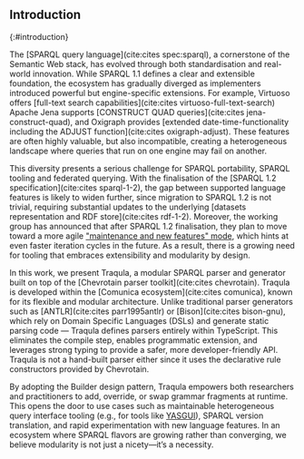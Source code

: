 ## Introduction
{:#introduction}

The [SPARQL query language](cite:cites spec:sparql), a cornerstone of the Semantic Web stack,
has evolved through both standardisation and real-world innovation.
While SPARQL 1.1 defines a clear and extensible foundation,
the ecosystem has gradually diverged as implementers introduced powerful but engine-specific extensions.
For example, Virtuoso offers [full-text search capabilities](cite:cites virtuoso-full-text-search)
Apache Jena supports [CONSTRUCT QUAD queries](cite:cites jena-construct-quad),
and Oxigraph provides [extended date-time-functionality including the ADJUST function](cite:cites oxigraph-adjust).
These features are often highly valuable, but also incompatible,
creating a heterogeneous landscape where queries that run on one engine may fail on another.

This diversity presents a serious challenge for SPARQL portability, SPARQL tooling and federated querying.
With the finalisation of the [SPARQL 1.2 specification](cite:cites sparql-1-2),
the gap between supported language features is likely to widen further,
since migration to SPARQL 1.2 is not trivial, requiring substantial updates to the underlying [datasets representation and RDF store](cite:cites rdf-1-2).
Moreover, the working group has announced that after SPARQL 1.2 finalisation,
they plan to move toward a more agile ["maintenance and new features" mode](https://github.com/w3c/sparql-dev/issues/32#issuecomment-2621209920),
which hints at even faster iteration cycles in the future.
As a result, there is a growing need for tooling that embraces extensibility and modularity by design.

In this work, we present Traqula,
a modular SPARQL parser and generator built on top of the [Chevrotain parser toolkit](cite:cites chevrotain).
Traqula is developed within the [Comunica ecosystem](cite:cites comunica),
known for its flexible and modular architecture.
Unlike traditional parser generators such as [ANTLR](cite:cites parr1995antlr) or [Bison](cite:cites bison-gnu),
which rely on Domain Specific Languages (DSLs) and generate static parsing code — Traqula defines parsers entirely within TypeScript.
This eliminates the compile step, enables programmatic extension, and leverages strong typing to provide a safer,
more developer-friendly API.
Traqula is not a hand-built parser either since it uses the declarative rule constructors provided by Chevrotain.

By adopting the Builder design pattern, Traqula empowers both researchers and practitioners to add, override, or swap grammar fragments at runtime.
This opens the door to use cases such as maintainable heterogeneous query interface tooling (e.g., for tools like [YASGUI](https://yasgui.org/)),
SPARQL version translation, and rapid experimentation with new language features.
In an ecosystem where SPARQL flavors are growing rather than converging,
we believe modularity is not just a nicety—it’s a necessity.

<!--

## homebrew

TODO: what even is a parser? And a generator? What is an AST?

The SPARQL query language knows many flavors.
SPARQL flavors are typically [SPARQL 1.1 spec](cite:cites spec:sparql) compliant, and add additional functionality ontop of it.
Examples include [full text search in Vituoso](https://docs.openlinksw.com/virtuoso/sparqlextensions/#rdfsparqlrulefulltext),
[Apache Jena's Construct quad](https://jena.apache.org/documentation/query/construct-quad.html#Grammar) and [Oxigraph's Adjust function](https://github.com/oxigraph/oxigraph/wiki/SPARQL#sep-0002-calendar-and-duration-operations).

OXIGRAPH at 02/01/2023 (DD/MM/YYYY) https://github.com/oxigraph/oxigraph/pull/336
JENA at 01/12/2022 https://github.com/apache/jena/pull/1631

All of these extension have merit, but create a heterogeneous ecosystem as queries supported by one query engine,
might not be supported by another.
The [Comuncica](https://comunica.dev/) organisation, believes in flexible, modular software.
As can be seen by the main product of the organisation, the Comunica query engine, used by both academics and industry alike.
Academics benefit from the modularity as it allows them to test groundbreaking techniques with ease.
Meanwhile, industry loves the heterogeneity as it allows them to tailor the software to their specific needs.
As such, there are different default builds of Comunica,
ranging a minimal built to run in a browser, to big builds tackling the heterogeneity of query sources.
A hurdle within this heterogeneity has been the modularity the parser.
A parser is a software component that takes a string input and generates some datastructures, often an Abstract Syntax Tree (AST). 
Parsers can be constructed in various methods, and the most prevalent ways are:
1. a hand-built parser - execution times very on the implementation. Has potential to be very fast as language specific choices can be made.
2. using a parser generator (eg. [ANTLR4](https://www.antlr.org/), [Bison](https://www.gnu.org/software/bison/)) - creates an executable parser based on some specific format. The parsers are 'compiled' from some Domain Specific Language (DSL), which is typically Extended Backus–Naur form (EBNF) based.

The first option is typically hard to make both performant and modular since language specific optimisations need to be known by all developers wanting to extend the parser.
The second choice features a compile step which makes modularity also a problem since extensions require a change in both the generator specific description and the actual parsing code.

Luckily, there is a third option, namely a Parser Building Toolkit.
This is toolkit within your preferred programming language that allows you to declare a parser within the programming language itself. 
Within the TypeScript programming language, there exists the amazing [Chevrotain Toolkit](https://chevrotain.io/docs/).
Parsers created through this toolkit are on part, if not faster than the other approaches [ref](https://chevrotain.io/performance/).

To allow for a modular SPARQL parser, we created [Traqula](https://github.com/comunica/traqula),
a modular parser and generator currently focussed on SPARQL.
Traqula at it's core wraps around Chevrotain while creating a type safe API around Chevrotain that promotes modularity through the Builder design pattern.

A modular parser would thus be advantageous to overcome these flavor discrepancies in UI tools such as [YASGUI](https://yasgui.org/).


With the finalisation of the [SPARQL 1.2 working group](https://www.w3.org/groups/wg/rdf-star/),
most of the existing SPARQL parsers will be updated to be [SPARQL 1.2](https://www.w3.org/TR/sparql12-query/) compliant,
requiring a huge community effort.
What's more, when the working group is done, it will transition to a [_maintenance and new features mode_](https://github.com/w3c/sparql-dev/issues/32#issuecomment-2621209920) that will allow for swift iteration in versions.
It is highly likely that not every data provider will perform this migration,
since a migration to SPARQL 1.2 will require a migration of your RDF store, which is quite invasive.
As such, feredated queriies over SPARQL endpoints using different versions will require translation mechanism to componsate for version discrepancies.
To create such a parser, a modular parser and generator will prove useful.

-->